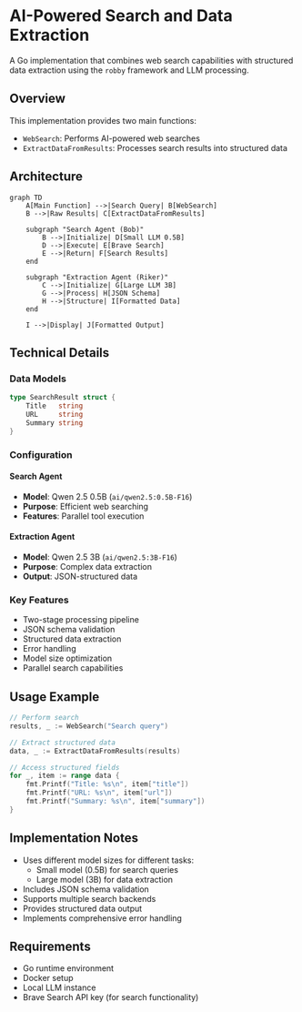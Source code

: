 # AI-Powered Search and Data Extraction

A Go implementation that combines web search capabilities with structured data extraction using the `robby` framework and LLM processing.

## Overview

This implementation provides two main functions:
- `WebSearch`: Performs AI-powered web searches
- `ExtractDataFromResults`: Processes search results into structured data

## Architecture

```mermaid
graph TD
    A[Main Function] -->|Search Query| B[WebSearch]
    B -->|Raw Results| C[ExtractDataFromResults]
    
    subgraph "Search Agent (Bob)"
        B -->|Initialize| D[Small LLM 0.5B]
        D -->|Execute| E[Brave Search]
        E -->|Return| F[Search Results]
    end

    subgraph "Extraction Agent (Riker)"
        C -->|Initialize| G[Large LLM 3B]
        G -->|Process| H[JSON Schema]
        H -->|Structure| I[Formatted Data]
    end

    I -->|Display| J[Formatted Output]
```

## Technical Details

### Data Models
```go
type SearchResult struct {
    Title   string
    URL     string
    Summary string
}
```

### Configuration

#### Search Agent
- **Model**: Qwen 2.5 0.5B (`ai/qwen2.5:0.5B-F16`)
- **Purpose**: Efficient web searching
- **Features**: Parallel tool execution

#### Extraction Agent
- **Model**: Qwen 2.5 3B (`ai/qwen2.5:3B-F16`)
- **Purpose**: Complex data extraction
- **Output**: JSON-structured data

### Key Features
- Two-stage processing pipeline
- JSON schema validation
- Structured data extraction
- Error handling
- Model size optimization
- Parallel search capabilities

## Usage Example

```go
// Perform search
results, _ := WebSearch("Search query")

// Extract structured data
data, _ := ExtractDataFromResults(results)

// Access structured fields
for _, item := range data {
    fmt.Printf("Title: %s\n", item["title"])
    fmt.Printf("URL: %s\n", item["url"])
    fmt.Printf("Summary: %s\n", item["summary"])
}
```

## Implementation Notes

- Uses different model sizes for different tasks:
  - Small model (0.5B) for search queries
  - Large model (3B) for data extraction
- Includes JSON schema validation
- Supports multiple search backends
- Provides structured data output
- Implements comprehensive error handling

## Requirements

- Go runtime environment
- Docker setup
- Local LLM instance
- Brave Search API key (for search functionality)